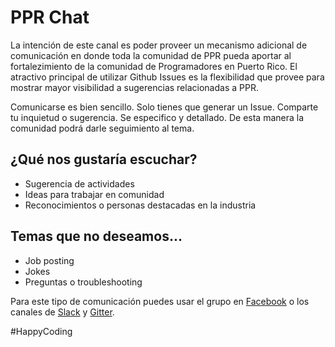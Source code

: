 # PPR Chat
La intención de este canal es poder proveer un mecanismo adicional de comunicación en donde toda la comunidad de PPR pueda aportar al fortalezimiento de la comunidad de Programadores en Puerto Rico. El atractivo principal de utilizar Github Issues es la flexibilidad que provee para mostrar mayor visibilidad a sugerencias relacionadas a PPR. 

Comunicarse es bien sencillo. Solo tienes que generar un Issue. Comparte tu inquietud o sugerencia. Se especifico y detallado. De esta manera la comunidad podrá darle seguimiento al tema.

## ¿Qué nos gustaría escuchar?
* Sugerencia de actividades
* Ideas para trabajar en comunidad
* Reconocimientos o personas destacadas en la industria

## Temas que no deseamos...
* Job posting
* Jokes
* Preguntas o troubleshooting 

Para este tipo de comunicación puedes usar el grupo en [Facebook](https://www.facebook.com/groups/programadorespuertorico/) o los canales de [Slack](https://prdevelopers.herokuapp.com/) y [Gitter](https://gitter.im/programadorespuertorico/chat).

#HappyCoding